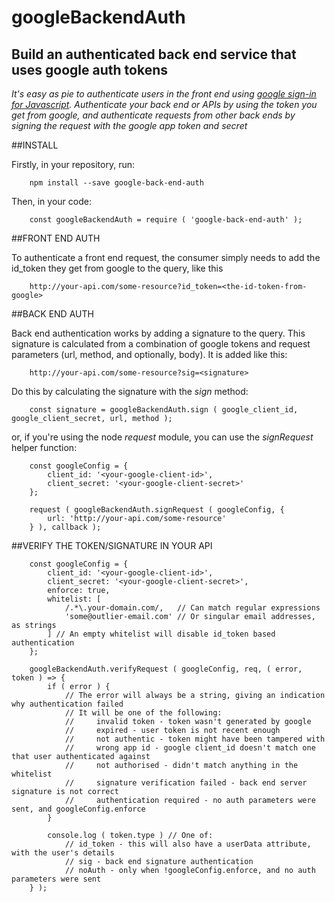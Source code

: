 googleBackendAuth
=================

Build an authenticated back end service that uses google auth tokens
--------------------------------------------------------------------

*It's easy as pie to authenticate users in the front end using [google sign-in for Javascript](https://developers.google.com/identity/sign-in/web/sign-in). Authenticate your back end or APIs by using the token you get from google, and authenticate requests from other back ends by signing the request with the google app token and secret*

##INSTALL

Firstly, in your repository, run:

```
    npm install --save google-back-end-auth
```

Then, in your code:

```
    const googleBackendAuth = require ( 'google-back-end-auth' );
```

##FRONT END AUTH

To authenticate a front end request, the consumer simply needs to add the id_token they get from google to the query, like this

```
    http://your-api.com/some-resource?id_token=<the-id-token-from-google>
```

##BACK END AUTH

Back end authentication works by adding a signature to the query. This signature is calculated from a combination of google tokens and request parameters (url, method, and optionally, body). It is added like this:

```
    http://your-api.com/some-resource?sig=<signature>
```

Do this by calculating the signature with the *sign* method:

```
    const signature = googleBackendAuth.sign ( google_client_id, google_client_secret, url, method );
```

or, if you're using the node *request* module, you can use the *signRequest* helper function:

```
    const googleConfig = {
        client_id: '<your-google-client-id>',
        client_secret: '<your-google-client-secret>'
    };

    request ( googleBackendAuth.signRequest ( googleConfig, {
        url: 'http://your-api.com/some-resource'
    } ), callback );
```

##VERIFY THE TOKEN/SIGNATURE IN YOUR API

```
    const googleConfig = {
        client_id: '<your-google-client-id>',
        client_secret: '<your-google-client-secret>',
        enforce: true,
        whitelist: [
            /.*\.your-domain.com/,   // Can match regular expressions
            'some@outlier-email.com' // Or singular email addresses, as strings
        ] // An empty whitelist will disable id_token based authentication
    };

    googleBackendAuth.verifyRequest ( googleConfig, req, ( error, token ) => {
        if ( error ) {
            // The error will always be a string, giving an indication why authentication failed
            // It will be one of the following:
            //     invalid token - token wasn't generated by google
            //     expired - user token is not recent enough
            //     not authentic - token might have been tampered with
            //     wrong app id - google client_id doesn't match one that user authenticated against
            //     not authorised - didn't match anything in the whitelist
            //     signature verification failed - back end server signature is not correct
            //     authentication required - no auth parameters were sent, and googleConfig.enforce
        }

        console.log ( token.type ) // One of:
            // id_token - this will also have a userData attribute, with the user's details
            // sig - back end signature authentication
            // noAuth - only when !googleConfig.enforce, and no auth parameters were sent
    } );
```
